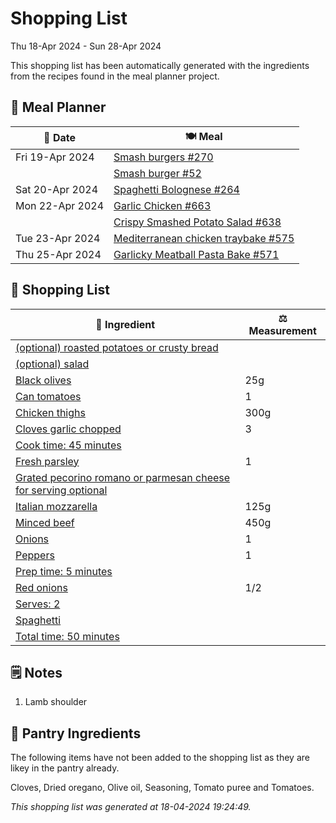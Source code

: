 # Shopping List

Thu 18-Apr 2024 - Sun 28-Apr 2024

This shopping list has been automatically generated with the ingredients from the recipes found in the meal planner project.

## 📅 Meal Planner

|📅 Date| 🍽️ Meal|
|----|----|
|Fri 19-Apr 2024|[Smash burgers #270](https://github.com/jcallaghan/The-Cookbook/issues/270)|
||[Smash burger #52](https://github.com/jcallaghan/The-Cookbook/issues/52)|
|Sat 20-Apr 2024|[Spaghetti  Bolognese #264](https://github.com/jcallaghan/The-Cookbook/issues/264)|
|Mon 22-Apr 2024|[Garlic Chicken #663](https://github.com/jcallaghan/The-Cookbook/issues/663)|
||[Crispy Smashed Potato Salad #638](https://github.com/jcallaghan/The-Cookbook/issues/638)|
|Tue 23-Apr 2024|[Mediterranean chicken traybake #575](https://github.com/jcallaghan/The-Cookbook/issues/575)|
|Thu 25-Apr 2024|[Garlicky Meatball Pasta Bake  #571](https://github.com/jcallaghan/The-Cookbook/issues/571)|

## 🛒 Shopping List

| 🍌 Ingredient| ⚖️ Measurement|
|----------|-----------|
|[(optional) roasted potatoes or crusty bread](https://www.sainsburys.co.uk/gol-ui/SearchResults/(optional)%20roasted%20potatoes%20or%20crusty%20bread)||
|[(optional) salad](https://www.sainsburys.co.uk/gol-ui/SearchResults/(optional)%20salad)||
|[Black olives](https://www.sainsburys.co.uk/gol-ui/SearchResults/Black%20olives)|25g|
|[Can tomatoes](https://www.sainsburys.co.uk/gol-ui/SearchResults/Can%20tomatoes)|1|
|[Chicken thighs](https://www.sainsburys.co.uk/gol-ui/SearchResults/Chicken%20thighs)|300g|
|[Cloves garlic chopped](https://www.sainsburys.co.uk/gol-ui/SearchResults/Cloves%20garlic%20chopped)|3|
|[Cook time: 45 minutes](https://www.sainsburys.co.uk/gol-ui/SearchResults/Cook%20time:%2045%20minutes)||
|[Fresh parsley](https://www.sainsburys.co.uk/gol-ui/SearchResults/Fresh%20parsley)|1|
|[Grated pecorino romano or parmesan cheese for serving optional](https://www.sainsburys.co.uk/gol-ui/SearchResults/Grated%20pecorino%20romano%20or%20parmesan%20cheese%20for%20serving%20optional)||
|[Italian mozzarella](https://www.sainsburys.co.uk/gol-ui/SearchResults/Italian%20mozzarella)|125g|
|[Minced beef](https://www.sainsburys.co.uk/gol-ui/SearchResults/Minced%20beef)|450g|
|[Onions](https://www.sainsburys.co.uk/gol-ui/SearchResults/Onions)|1|
|[Peppers](https://www.sainsburys.co.uk/gol-ui/SearchResults/Peppers)|1|
|[Prep time: 5 minutes](https://www.sainsburys.co.uk/gol-ui/SearchResults/Prep%20time:%205%20minutes)||
|[Red onions](https://www.sainsburys.co.uk/gol-ui/SearchResults/Red%20onions)|1/2|
|[Serves: 2](https://www.sainsburys.co.uk/gol-ui/SearchResults/Serves:%202)||
|[Spaghetti](https://www.sainsburys.co.uk/gol-ui/SearchResults/Spaghetti)||
|[Total time: 50 minutes](https://www.sainsburys.co.uk/gol-ui/SearchResults/Total%20time:%2050%20minutes)||

## 🗒️ Notes

1. Lamb shoulder

## 🏪 Pantry Ingredients

The following items have not been added to the shopping list as they are likey in the pantry already.

Cloves, Dried oregano, Olive oil, Seasoning, Tomato puree and Tomatoes.


_This shopping list was generated at 18-04-2024 19:24:49._